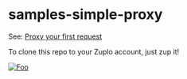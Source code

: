 # samples-simple-proxy

See: [Proxy your first request](https://www.notion.so/zuplo/Proxy-your-first-request-ee52a0ae5e214ead9f26da8d6eaa08c8)

To clone this repo to your Zuplo account, just zup it!


[![Foo](https://cdn.zuplo.com/www/zupit.svg)](http://portal.zuplo.com/clone?sourceRepoUrl=https://github.com/zuplo/samples-simple-proxy.git)

